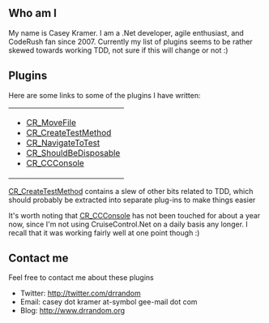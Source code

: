 ## Who am I ##
My name is Casey Kramer. I am a .Net developer, agile enthusiast, and CodeRush fan since 2007.  Currently my list of plugins seems to be rather skewed towards working TDD, not sure if this will change or not :)


## Plugins ##
Here are some links to some of the plugins I have written:
<table border='0'>
<tr>
<td valign='Top'>
<ul><li><a href='CR_MoveFile.md'>CR_MoveFile</a>
</li><li><a href='CR_CreateTestMethod.md'>CR_CreateTestMethod</a>
</li><li><a href='CR_NavigateToTest.md'>CR_NavigateToTest</a>
</li><li><a href='CR_ShouldBeDisposable.md'>CR_ShouldBeDisposable</a>
</li><li><a href='CR_CCConsole.md'>CR_CCConsole</a>
</td></tr>
</table></li></ul>

[CR\_CreateTestMethod](CR_CreateTestMethod.md) contains a slew of other bits related to TDD, which should probably be extracted into separate plug-ins to make things easier

It's worth noting that [CR\_CCConsole](CR_CCConsole.md) has not been touched for about a year now, since I'm not using CruiseControl.Net on a daily basis any longer.  I recall that it was working fairly well at one point though :)


## Contact me ##
Feel free to contact me about these plugins
  * Twitter: http://twitter.com/drrandom
  * Email: casey dot kramer at-symbol gee-mail dot com
  * Blog: http://www.drrandom.org